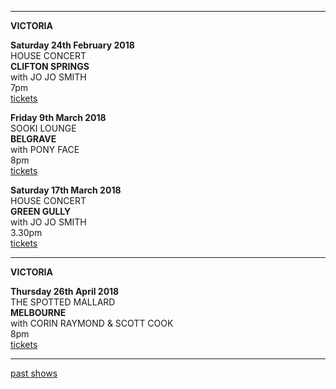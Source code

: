 * * * * *

**VICTORIA**

**Saturday 24th February 2018**\
HOUSE CONCERT\
**CLIFTON SPRINGS**  
with JO JO SMITH    
7pm  
[tickets](https://www.trybooking.com/TQIN)  

**Friday 9th March 2018**\
SOOKI LOUNGE\
**BELGRAVE**  
with PONY FACE    
8pm  
[tickets](https://sookilounge.oztix.com.au/Default.aspx?Event=83646)  

**Saturday 17th March 2018**\
HOUSE CONCERT\
**GREEN GULLY**  
with JO JO SMITH    
3.30pm  
[tickets](https://www.trybooking.com/TYGF)  

* * * * *

**VICTORIA**

**Thursday 26th April 2018**\
THE SPOTTED MALLARD\
**MELBOURNE**  
with CORIN RAYMOND & SCOTT COOK    
8pm  
[tickets](http://www.moshtix.com.au/v2/event/corin-raymond-can-lucie-thorne-and-scott-cook-can-with-special-guest-liz-f/101047)  
  
* * * * *

[past shows](?p=shows/archive/)